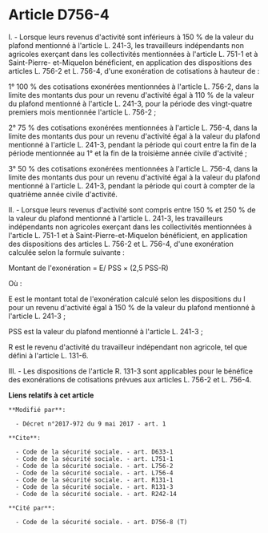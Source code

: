 # Article D756-4

I. - Lorsque leurs revenus d'activité sont inférieurs à 150 % de la valeur du plafond mentionné à l'article L. 241-3, les
travailleurs indépendants non agricoles exerçant dans les collectivités mentionnées à l'article L. 751-1 et à Saint-Pierre-
et-Miquelon bénéficient, en application des dispositions des articles L. 756-2 et L. 756-4, d'une exonération de cotisations
à hauteur de :

1° 100 % des cotisations exonérées mentionnées à l'article L. 756-2, dans la limite des montants dus pour un revenu
d'activité égal à 110 % de la valeur du plafond mentionné à l'article L. 241-3, pour la période des vingt-quatre premiers
mois mentionnée l'article L. 756-2 ;

2° 75 % des cotisations exonérées mentionnées à l'article L. 756-4, dans la limite des montants dus pour un revenu d'activité
égal à la valeur du plafond mentionné à l'article L. 241-3, pendant la période qui court entre la fin de la période
mentionnée au 1° et la fin de la troisième année civile d'activité ;

3° 50 % des cotisations exonérées mentionnées à l'article L. 756-4, dans la limite des montants dus pour un revenu d'activité
égal à la valeur du plafond mentionné à l'article L. 241-3, pendant la période qui court à compter de la quatrième année
civile d'activité.

II. - Lorsque leurs revenus d'activité sont compris entre 150 % et 250 % de la valeur du plafond mentionné à l'article L.
241-3, les travailleurs indépendants non agricoles exerçant dans les collectivités mentionnées à l'article L. 751-1 et à
Saint-Pierre-et-Miquelon bénéficient, en application des dispositions des articles L. 756-2 et L. 756-4, d'une exonération
calculée selon la formule suivante :

Montant de l'exonération = E/ PSS × (2,5 PSS-R)

Où :

E est le montant total de l'exonération calculé selon les dispositions du I pour un revenu d'activité égal à 150 % de la
valeur du plafond mentionné à l'article L. 241-3 ;

PSS est la valeur du plafond mentionné à l'article L. 241-3 ;

R est le revenu d'activité du travailleur indépendant non agricole, tel que défini à l'article L. 131-6.

III. - Les dispositions de l'article R. 131-3 sont applicables pour le bénéfice des exonérations de cotisations prévues aux
articles L. 756-2 et L. 756-4.

**Liens relatifs à cet article**

	**Modifié par**:

	  - Décret n°2017-972 du 9 mai 2017 - art. 1

	**Cite**:

	  - Code de la sécurité sociale. - art. D633-1
	  - Code de la sécurité sociale. - art. L751-1
	  - Code de la sécurité sociale. - art. L756-2
	  - Code de la sécurité sociale. - art. L756-4
	  - Code de la sécurité sociale. - art. R131-1
	  - Code de la sécurité sociale. - art. R131-3
	  - Code de la sécurité sociale. - art. R242-14

	**Cité par**:

	  - Code de la sécurité sociale. - art. D756-8 (T)
